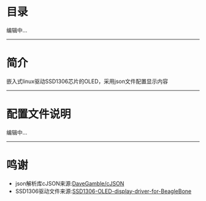 # 目录
编辑中...

---
# 简介
嵌入式linux驱动SSD1306芯片的OLED，采用json文件配置显示内容

---
# 配置文件说明
编辑中...

---
# 鸣谢
 * json解析库cJSON来源:[DaveGamble/cJSON](https://github.com/DaveGamble/cJSON)
 * SSD1306驱动文件来源:[SSD1306-OLED-display-driver-for-BeagleBone](https://github.com/deeplyembeddedWP/SSD1306-OLED-display-driver-for-BeagleBone)
